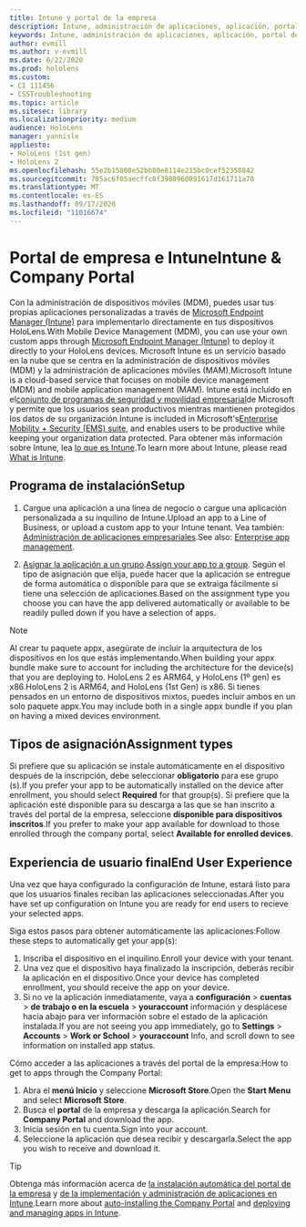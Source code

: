 ```yaml
---
title: Intune y portal de la empresa
description: Intune, administración de aplicaciones, aplicación, portal de la empresa, portal
keywords: Intune, administración de aplicaciones, aplicación, portal de la empresa, portal, hololens
author: evmill
ms.author: v-evmill
ms.date: 6/22/2020
ms.prod: hololens
ms.custom:
- CI 111456
- CSSTroubleshooting
ms.topic: article
ms.sitesec: library
ms.localizationpriority: medium
audience: HoloLens
manager: yannisle
appliesto:
- HoloLens (1st gen)
- HoloLens 2
ms.openlocfilehash: 55e2b15808e52bb80e8114e215bc0cef52358842
ms.sourcegitcommit: 785ac6f05aecffc0f3980960891617d161711a70
ms.translationtype: MT
ms.contentlocale: es-ES
ms.lasthandoff: 09/17/2020
ms.locfileid: "11016674"
---
```

# <span data-ttu-id="3539e-104">Portal de empresa e Intune</span><span class="sxs-lookup"><span data-stu-id="3539e-104">Intune & Company Portal</span></span>

<span data-ttu-id="3539e-105">Con la administración de dispositivos móviles (MDM), puedes usar tus propias aplicaciones personalizadas a través de [Microsoft Endpoint Manager (Intune)](https://docs.microsoft.com/intune/windows-holographic-for-business) para implementarlo directamente en tus dispositivos HoloLens.</span><span class="sxs-lookup"><span data-stu-id="3539e-105">With Mobile Device Management (MDM), you can use your own custom apps through [Microsoft Endpoint Manager (Intune)](https://docs.microsoft.com/intune/windows-holographic-for-business) to deploy it directly to your HoloLens devices.</span></span> <span data-ttu-id="3539e-106">Microsoft Intune es un servicio basado en la nube que se centra en la administración de dispositivos móviles (MDM) y la administración de aplicaciones móviles (MAM).</span><span class="sxs-lookup"><span data-stu-id="3539e-106">Microsoft Intune is a cloud-based service that focuses on mobile device management (MDM) and mobile application management (MAM).</span></span> <span data-ttu-id="3539e-107">Intune está incluido en el[conjunto de programas de seguridad y movilidad empresarial](https://www.microsoft.com/microsoft-365/enterprise-mobility-security)de Microsoft y permite que los usuarios sean productivos mientras mantienen protegidos los datos de su organización.</span><span class="sxs-lookup"><span data-stu-id="3539e-107">Intune is included in Microsoft's[Enterprise Mobility + Security (EMS) suite](https://www.microsoft.com/microsoft-365/enterprise-mobility-security), and enables users to be productive while keeping your organization data protected.</span></span> <span data-ttu-id="3539e-108">Para obtener más información sobre Intune, lea [lo que es Intune](https://docs.microsoft.com/mem/intune/fundamentals/what-is-intune).</span><span class="sxs-lookup"><span data-stu-id="3539e-108">To learn more about Intune, please read [What is Intune](https://docs.microsoft.com/mem/intune/fundamentals/what-is-intune).</span></span>

## <span data-ttu-id="3539e-109">Programa de instalación</span><span class="sxs-lookup"><span data-stu-id="3539e-109">Setup</span></span>

1. <span data-ttu-id="3539e-110">Cargue una aplicación a una línea de negocio o cargue una aplicación personalizada a su inquilino de Intune.</span><span class="sxs-lookup"><span data-stu-id="3539e-110">Upload an app to a Line of Business, or upload a custom app to your Intune tenant.</span></span> <span data-ttu-id="3539e-111">Vea también: [Administración de aplicaciones empresariales](https://docs.microsoft.com/windows/client-management/mdm/enterprise-app-management).</span><span class="sxs-lookup"><span data-stu-id="3539e-111">See also: [Enterprise app management](https://docs.microsoft.com/windows/client-management/mdm/enterprise-app-management).</span></span>

2. <span data-ttu-id="3539e-112">[Asignar la aplicación a un grupo](https://docs.microsoft.com/mem/intune/apps/apps-deploy).</span><span class="sxs-lookup"><span data-stu-id="3539e-112">[Assign your app to a group](https://docs.microsoft.com/mem/intune/apps/apps-deploy).</span></span> <span data-ttu-id="3539e-113">Según el tipo de asignación que elija, puede hacer que la aplicación se entregue de forma automática o disponible para que se extraiga fácilmente si tiene una selección de aplicaciones.</span><span class="sxs-lookup"><span data-stu-id="3539e-113">Based on the assignment type you choose you can have the app delivered automatically or available to be readily pulled down if you have a selection of apps.</span></span> 

> [!NOTE] 
> <span data-ttu-id="3539e-114">Al crear tu paquete appx, asegúrate de incluir la arquitectura de los dispositivos en los que estás implementando.</span><span class="sxs-lookup"><span data-stu-id="3539e-114">When building your appx bundle make sure to account for including the architecture for the device(s) that you are deploying to.</span></span> <span data-ttu-id="3539e-115">HoloLens 2 es ARM64, y HoloLens (1º gen) es x86.</span><span class="sxs-lookup"><span data-stu-id="3539e-115">HoloLens 2 is ARM64, and HoloLens (1st Gen) is x86.</span></span> <span data-ttu-id="3539e-116">Si tienes pensados en un entorno de dispositivos mixtos, puedes incluir ambos en un solo paquete appx.</span><span class="sxs-lookup"><span data-stu-id="3539e-116">You may include both in a single appx bundle if you plan on having a mixed devices environment.</span></span>

## <span data-ttu-id="3539e-117">Tipos de asignación</span><span class="sxs-lookup"><span data-stu-id="3539e-117">Assignment types</span></span>

<span data-ttu-id="3539e-118">Si prefiere que su aplicación se instale automáticamente en el dispositivo después de la inscripción, debe seleccionar **obligatorio** para ese grupo (s).</span><span class="sxs-lookup"><span data-stu-id="3539e-118">If you prefer your app to be automatically installed on the device after enrollment, you should select **Required** for that group(s).</span></span>
<span data-ttu-id="3539e-119">Si prefiere que la aplicación esté disponible para su descarga a las que se han inscrito a través del portal de la empresa, seleccione **disponible para dispositivos inscritos**.</span><span class="sxs-lookup"><span data-stu-id="3539e-119">If you prefer to make your app available for download to those enrolled through the company portal, select **Available for enrolled devices**.</span></span>


## <span data-ttu-id="3539e-120">Experiencia de usuario final</span><span class="sxs-lookup"><span data-stu-id="3539e-120">End User Experience</span></span>

<span data-ttu-id="3539e-121">Una vez que haya configurado la configuración de Intune, estará listo para que los usuarios finales reciban las aplicaciones seleccionadas.</span><span class="sxs-lookup"><span data-stu-id="3539e-121">After you have set up configuration on Intune you are ready for end users to recieve your selected apps.</span></span>

<span data-ttu-id="3539e-122">Siga estos pasos para obtener automáticamente las aplicaciones:</span><span class="sxs-lookup"><span data-stu-id="3539e-122">Follow these steps to automatically get your app(s):</span></span>
1. <span data-ttu-id="3539e-123">Inscriba el dispositivo en el inquilino.</span><span class="sxs-lookup"><span data-stu-id="3539e-123">Enroll your device with your tenant.</span></span> 
2. <span data-ttu-id="3539e-124">Una vez que el dispositivo haya finalizado la inscripción, deberás recibir la aplicación en el dispositivo.</span><span class="sxs-lookup"><span data-stu-id="3539e-124">Once your device has completed enrollment, you should receive the app on your device.</span></span> 
3. <span data-ttu-id="3539e-125">Si no ve la aplicación inmediatamente, vaya a **configuración**  >  **cuentas**  >  **de trabajo o en la escuela**  >  **youraccount** información y desplácese hacia abajo para ver información sobre el estado de la aplicación instalada.</span><span class="sxs-lookup"><span data-stu-id="3539e-125">If you are not seeing you app immediately, go to **Settings** > **Accounts** > **Work or School** > **youraccount** Info, and scroll down to see information on installed app status.</span></span>

<span data-ttu-id="3539e-126">Cómo acceder a las aplicaciones a través del portal de la empresa:</span><span class="sxs-lookup"><span data-stu-id="3539e-126">How to get to apps through the Company Portal:</span></span>
1. <span data-ttu-id="3539e-127">Abra el **menú Inicio** y seleccione **Microsoft Store**.</span><span class="sxs-lookup"><span data-stu-id="3539e-127">Open the **Start Menu** and select **Microsoft Store**.</span></span> 
2. <span data-ttu-id="3539e-128">Busca el **portal** de la empresa y descarga la aplicación.</span><span class="sxs-lookup"><span data-stu-id="3539e-128">Search for **Company Portal** and download the app.</span></span>
3. <span data-ttu-id="3539e-129">Inicia sesión en tu cuenta.</span><span class="sxs-lookup"><span data-stu-id="3539e-129">Sign into your account.</span></span>
4. <span data-ttu-id="3539e-130">Seleccione la aplicación que desea recibir y descargarla.</span><span class="sxs-lookup"><span data-stu-id="3539e-130">Select the app you wish to receive and download it.</span></span>

> [!Tip]
> <span data-ttu-id="3539e-131">Obtenga más información acerca de [la instalación automática del portal de la empresa](https://docs.microsoft.com/mem/intune/apps/company-portal-app) y [de la implementación y administración de aplicaciones en Intune](https://docs.microsoft.com/mem/intune/fundamentals/windows-holographic-for-business#deploy-and-manage-apps).</span><span class="sxs-lookup"><span data-stu-id="3539e-131">Learn more about [auto-installing the Company Portal](https://docs.microsoft.com/mem/intune/apps/company-portal-app) and [deploying and managing apps in Intune](https://docs.microsoft.com/mem/intune/fundamentals/windows-holographic-for-business#deploy-and-manage-apps).</span></span>
